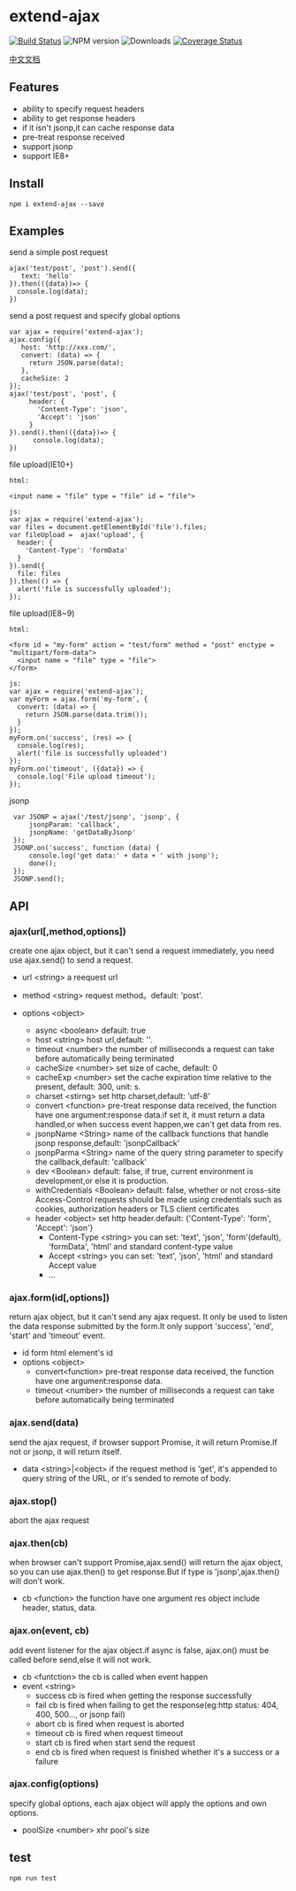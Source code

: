 # extend-ajax
[![Build Status](https://travis-ci.org/YuChenLi923/extend-ajax.svg?branch=master)](https://travis-ci.org/YuChenLi923/extend-ajax)
![NPM version](https://badge.fury.io/js/extend-ajax.svg)
![Downloads](http://img.shields.io/npm/dm/extend-ajax.svg?style=flat)
[![Coverage Status](https://coveralls.io/repos/github/YuChenLi923/extend-ajax/badge.svg?branch=master)](https://coveralls.io/github/YuChenLi923/extend-ajax?branch=master)

[中文文档](./README_zh-CN.md)

## Features

- ability to specify request headers
- ability to get response headers
- if it isn't jsonp,it can cache response data
- pre-treat response received
- support jsonp
- support IE8+


## Install

```
npm i extend-ajax --save
```

## Examples

send a simple post request

```
ajax('test/post', 'post').send({
   text: 'hello'
}).then(({data})=> {
  console.log(data);
})
```

send a post request and specify global options

```
var ajax = require('extend-ajax');
ajax.config({
   host: 'http://xxx.com/',
   convert: (data) => {
     return JSON.parse(data);
   },
   cacheSize: 2
});
ajax('test/post', 'post', {
     header: {
       'Content-Type': 'json',
       'Accept': 'json'
     }
}).send().then(({data})=> {
      console.log(data);
})
```

file upload(IE10+)
```
html:

<input name = "file" type = "file" id = "file">

js:
var ajax = require('extend-ajax');
var files = document.getElementById('file').files;
var fileUpload =  ajax('upload', {
  header: {
    'Content-Type': 'formData'
  }
}).send({
  file: files
}).then(() => {
  alert('file is successfully uploaded');
});

```

file upload(IE8~9)
```
html:

<form id = "my-form" action = "test/form" method = "post" enctype = "multipart/form-data">
  <input name = "file" type = "file">
</form>

js:
var ajax = require('extend-ajax');
var myForm = ajax.form('my-form', {
  convert: (data) => {
    return JSON.parse(data.trim());
  }
});
myForm.on('success', (res) => {
  console.log(res);
  alert('file is successfully uploaded')
});
myForm.on('timeout', ({data}) => {
  console.log('File upload timeout');
});

```

jsonp

```
 var JSONP = ajax('/test/jsonp', 'jsonp', {
     jsonpParam: 'callback',
     jsonpName: 'getDataByJsonp'
 });
 JSONP.on('success', function (data) {
     console.log('get data:' + data + ' with jsonp');
     done();
 });
 JSONP.send();
```

## API

### ajax(url[,method,options])

create one ajax object, but it can't send a request immediately, you need use ajax.send() to send a request.

- url \<string> a reequest url

- method \<string> request method。default: 'post'.

- options \<object>

  - async \<boolean> default: true
  - host \<string> host url,default: ''.
  - timeout \<number> the number of milliseconds a request can take before automatically being terminated
  - cacheSize \<number> set size of cache, default: 0
  - cacheExp \<number> set the cache expiration time relative to the present, default: 300, unit: s.
  - charset \<stirng> set http charset,default: 'utf-8'
  - convert \<function>  pre-treat response data received, the function have one argument:response data.if set it, it must return a data handled,or when success event happen,we can't get data from res.
  - jsonpName \<String> name of the callback functions that handle jsonp response,default: 'jsonpCallback'
  - jsonpParma \<String> name of the query string parameter to specify the callback,default: 'callback'
  - dev \<Boolean> default: false, if true, current environment is development,or else it is production.
  - withCredentials \<Boolean> default: false, whether or not cross-site Access-Control requests should be made using credentials such as cookies, authorization headers or TLS client certificates
  - header \<object> set http header.default: {'Content-Type': 'form', 'Accept': 'json'}
    - Content-Type \<string> you can set: 'text', 'json', 'form'(default), 'formData', 'html' and standard content-type value
    - Accept \<string> you can set: 'text', 'json', 'html' and standard Accept value
    - ...

### ajax.form(id[,options])

return ajax object, but it can't send any ajax request. It only be used to listen the data response submitted by the form.It only support 'success', 'end', 'start' and 'timeout' event.

- id form html element's id
- options  \<object>
  - convert\<function>  pre-treat response data received, the function have one argument:response data.
  - timeout  \<number> the number of milliseconds a request can take before automatically being terminated

### ajax.send(data)

send the ajax request, if browser support Promise, it will return Promise.If not or jsonp, it will return itself.

- data \<string>|\<object>  if the request method is 'get', it's appended to query string of the URL, or it's sended to remote of body.

### ajax.stop()

abort the ajax request

### ajax.then(cb)

when browser can't support Promise,ajax.send() will return the ajax object, so you can use ajax.then() to get response.But if type is 'jsonp',ajax.then() will don't work.

- cb \<function> the function have one argument res object include header, status, data.

### ajax.on(event, cb)

add event listener for the ajax object.if async is false, ajax.on() must be called before send,else it will not work.
- cb \<funtction>  the cb is called when event happen
- event \<string>
  - success  cb is fired when getting the response successfully
  - fail  cb is fired when  failing to get the response(eg:http status: 404, 400, 500..., or jsonp fail)
  - abort  cb is fired when request is aborted
  - timeout  cb is fired when request timeout
  - start cb is fired when start send the request
  - end cb is fired when request is finished whether it's a success or a failure

### ajax.config(options)

specify global options, each ajax object will apply the options and own options.

- poolSize \<number> xhr pool's size

## test

```
npm run test
```

